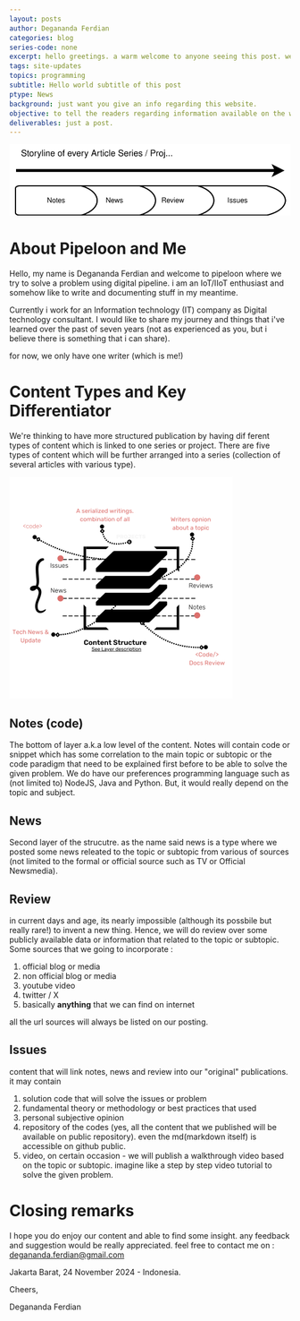 ```yaml
---
layout: posts
author: Degananda Ferdian
categories: blog
series-code: none
excerpt: hello greetings. a warm welcome to anyone seeing this post. we're creating pipeloon to share our journey in digital tech consulting. i hope you can find some interesting stuff while lurking in here.
tags: site-updates
topics: programming
subtitle: Hello world subtitle of this post
ptype: News
background: just want you give an info regarding this website.
objective: to tell the readers regarding information available on the website.
deliverables: just a post.
---
```


![postimage80](/assets/images/2024-12/welcome-to-pipeloon.svg)


# About Pipeloon and Me
Hello, my name is Degananda Ferdian and welcome to pipeloon where we try to solve a problem using digital pipeline. i am an IoT/IIoT enthusiast and somehow like to write and documenting stuff in my meantime. 

Currently i work for an Information technology (IT) company as Digital technology consultant. I would like to share my journey and things that i've learned over the past of seven years (not as experienced as you, but i believe there is something that i can share).

for now, we only have one writer (which is me!)


# Content Types and Key Differentiator
We're thinking to have more structured publication by having dif
ferent types of content which is linked to one series or project. There are five types of content  which will be further arranged into a series (collection of several articles with various type).

![postimage80](/assets/images/pl-assets.svg)

## Notes (code)
The bottom of layer a.k.a low level of the content. Notes will  contain code or snippet which has some correlation to the main topic or subtopic or the code paradigm that need to be explained first before to be able to solve the given problem. We do have our preferences programming language  such as (not limited to) NodeJS, Java and Python. But, it would really depend on the topic and subject.

## News
Second layer of the strucutre. as the name said news is a type where we posted some news releated to the topic or subtopic from various of sources (not limited to the formal or official source such as TV or Official Newsmedia). 

## Review
in current days and age, its nearly impossible (although its possbile but really rare!) to invent a new thing. Hence, we will do review over some publicly available data or information that related to the topic or subtopic. Some sources that we going to incorporate :

 1. official blog or media
 2. non official blog or media
 3. youtube video
 4. twitter / X
 5. basically **anything** that we can find on internet

all the url sources will always be listed on our posting.

## Issues
content that will link notes, news and review into our "original" publications.  it may contain

 1. solution code that will solve the issues or problem
 2. fundamental theory or methodology or best practices that used
 3. personal subjective opinion 
 4. repository of the codes (yes, all the content that we published will be available on public repository). even the md(markdown itself) is accessible on github public.
 5. video, on certain occasion - we will publish a walkthrough video based on the topic or subtopic. imagine like a step by step video tutorial to solve the given problem.

# Closing remarks
I hope you do enjoy our content and able to find some insight. any feedback and suggestion would be really appreciated. feel free to contact me on : degananda.ferdian@gmail.com

Jakarta Barat, 24 November 2024 - Indonesia.

Cheers,

Degananda Ferdian


